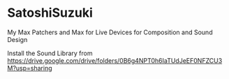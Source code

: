 # SatoshiSuzuki
My Max Patchers and Max for Live Devices for Composition and Sound Design

Install the Sound Library from
https://drive.google.com/drive/folders/0B6g4NPT0h6IaTUdJeEF0NFZCU3M?usp=sharing
